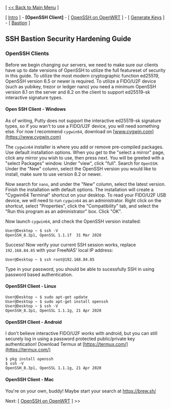 [ [<< Back to Main Menu](https://github.com/seth586/guides/blob/master/README.md) ]

[ [Intro](README.md) ] - **[OpenSSH Client]** - [ [OpenSSH on OpenWRT](2_install_openssh.md) ] - [ [Generate Keys](3_keys.md) ] - [ [Bastion](4_bastion.md) ]

## SSH Bastion Security Hardening Guide
### OpenSSH Clients
Before we begin changing our servers, we need to make sure our clients have up to date versions of OpenSSH to utilize the full featureset of security in this guide.
To utilize the most modern cryptographic function ed25519, OpenSSH version 6.5 or newer is required. To utilize a FIDO/U2F device (such as yubikey, trezor or ledger nano) you need a minimum OpenSSH version 8.1 on the server and 8.2 on the client to support ed25519-sk interactive signature types.

#### Open SSH Client - Windows
As of writing, Putty does not support the interactive ed25519-sk signature types, so if you wan't to use a FIDO/U2F device, you will need something else. For now I recommend `cygwin64`, download on [www.cygwin.com](https://www.cygwin.com)

The `cygwin64` installer is where you add or remove pre-compiled packages. Use default installation options. When you get to the "select a mirror" page, click any mirror you wish to use, then press next. You will be greeted with a "select Packages" window. Under "view", click "full". Search for `OpenSSH`. Under the "New" column, select the OpenSSH version you would like to install, make sure to use version 8.2 or newer.

Now search for `nano`, and under the "New" column, select the latest version. Finish the installation with default options. The installation will create a "Cygwin64 Terminal" shortcut on your desktop. To read your FIDO/U2F USB device, we will need to run `cygwin64` as an administrator. Right click on the shortcut, select "Properties", click the "Compatibility" tab, and select the "Run this program as an administrator" box. Click "OK".

Now launch `cygwin64`, and check the OpenSSH version installed:
```
User@Desktop ~ $ ssh -V
OpenSSH_8.3p1, OpenSSL 1.1.1f  31 Mar 2020
```

Success! Now verify your current SSH session works, replace `192.168.84.85` with your FreeNAS' local IP address:
```
User@Desktop ~ $ ssh root@192.168.84.85
```
Type in your password, you should be able to sucessfully SSH in using password based authentication.

#### OpenSSH Client - Linux
```
User@Desktop ~ $ sudo apt-get update
User@Desktop ~ $ sudo apt-get install openssh
User@Desktop ~ $ ssh -V
OpenSSH_8.3p1, OpenSSL 1.1.1g, 21 Apr 2020
```

#### OpenSSH Client - Android

I don't believe interactive FIDO/U2F works with android, but you can still securely log in using a password protected public/private key authentication! Download Termux at [https://termux.com/](https://termux.com/)

```
$ pkg install openssh
$ ssh -V
OpenSSH_8.3p1, OpenSSL 1.1.1g, 21 Apr 2020
```

#### OpenSSH Client - Mac

You're on your own, buddy! Maybe start your search at https://brew.sh/

Next: [ [OpenSSH on OpenWRT](2_install_openssh.md) ] >>

